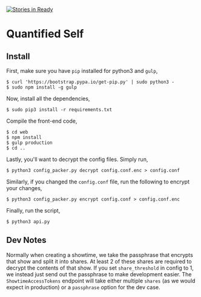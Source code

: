 [![Stories in Ready](https://badge.waffle.io/QuantifiedSelfless/quantifiedSelf.png?label=ready&title=Ready)](https://waffle.io/QuantifiedSelfless/quantifiedSelf)
# Quantified Self

## Install

First, make sure you have `pip` installed for python3 and `gulp`,

```
$ curl 'https://bootstrap.pypa.io/get-pip.py' | sudo python3 -
$ sudo npm install -g gulp
```

Now, install all the dependencies,

```
$ sudo pip3 install -r requirements.txt
```

Compile the front-end code,

```
$ cd web
$ npm install
$ gulp production
$ cd ..
```

Lastly, you'll want to decrypt the config files.  Simply run,

```
$ python3 config_packer.py decrypt config.conf.enc > config.conf
```

Similarly, if you changed the `config.conf` file, run the following to encrypt
your changes,

```
$ python3 config_packer.py encrypt config.conf > config.conf.enc
```

Finally, run the script,

```
$ python3 api.py
```

## Dev Notes

Normally when creating a showtime, we take the passphrase that encrypts that
show and split it into shares.  At least 2 of these shares are required to
decrypt the contents of that show.  If you set `share_threshold` in config to 1,
we instead just send out the passphrase to make development easier.  The
`ShowtimeAccessTokens` endpoint will take either multiple `shares` (as we would
expect in production) or a `passphrase` option for the dev case.

